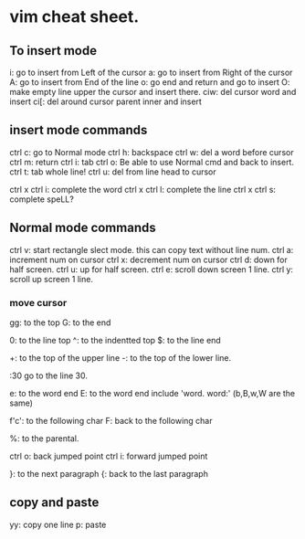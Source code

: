 # vim cheat sheet.

## To insert mode

i: go to insert from Left of the cursor
a: go to insert from Right of the cursor
A: go to insert from End of the line
o: go end and return and go to insert
O: make empty line upper the cursor and insert there.
ciw: del cursor word and insert
ci[: del around cursor parent inner and insert

## insert mode commands
ctrl c: go to Normal mode
ctrl h: backspace
ctrl w: del a word before cursor
ctrl m: return
ctrl i: tab
ctrl o: Be able to use Normal cmd and back to insert.
ctrl t: tab whole line!
ctrl u: del from line head to cursor

ctrl x ctrl i: complete the word
ctrl x ctrl l: complete the line
ctrl x ctrl s: complete speLL?

## Normal mode commands
ctrl v: start rectangle slect mode.
    this can copy text without line num.
ctrl a: increment num on cursor
ctrl x: decrement num on cursor
ctrl d: down for half screen.
ctrl u: up for half screen.
ctrl e: scroll down screen 1 line.
ctrl y: scroll up screen 1 line.

### move cursor
gg: to the top
G: to the end

0: to the line top
^: to the indentted top
$: to the line end

+: to the top of the upper line
-: to the top of the lower line.

:30  go to the line 30.

e: to the word end
E: to the word end include 'word. word:'
(b,B,w,W are the same)

f'c': to the following char
F: back to the following char

%: to the parental.

ctrl o: back jumped point
ctrl i: forward jumped point

}: to the next paragraph
{: back to the last paragraph

## copy and paste
yy: copy one line
p: paste


